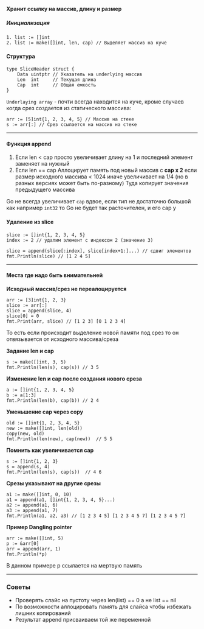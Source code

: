 
**Хранит ссылку на массив, длину и размер**
##### Инициализация
```
1. list := []int
2. list := make([]int, len, cap) // Выделяет массив на куче
```

#### Структура

```
type SliceHeader struct {
    Data uintptr // Указатель на underlying массив
    Len  int     // Текущая длина
    Cap  int     // Общая емкость
}
```

`Underlaying array` - почти всегда находится на куче, кроме случаев когда срез создается из статического массива:

```
arr := [5]int{1, 2, 3, 4, 5} // Массив на стеке 
s := arr[:] // Срез ссылается на массив на стеке
```

---

#### Функция append

1. Если len < cap
   просто увеличивает длину на 1 и последний элемент заменяет на нужный
2. Если len == cap
   Аллоцирует память под новый массив с **cap x 2** если размер исходного массива < 1024 иначе увеличивает на 1/4 (но в разных версиях может быть по-разному) 
   Туда копирует значения предыдущего массива

Go не всегда увеличивает `cap` вдвое, если тип не достаточно большой как например `int32` то Go не будет так расточителен, и его cap y
#### Удаление из slice

```
slice := []int{1, 2, 3, 4, 5}
index := 2 // удалим элемент с индексом 2 (значение 3)

slice = append(slice[:index], slice[index+1:]...) // сдвиг элементов
fmt.Println(slice) // [1 2 4 5]
```


---

#### Места где надо быть внимательней

**Исходный массив/срез не переалоцируется** 

```
arr := [3]int{1, 2, 3}
slice := arr[:]
slice = append(slice, 4)
slice[0] = 0
fmt.Print(arr, slice) // [1 2 3] [0 1 2 3 4]
```

То есть если происходит выделение новой памяти под срез то он отвязывается от исходного массива/среза


**Задание len и cap**

```
s := make([]int, 3, 5)
fmt.Println(len(s), cap(s)) // 3 5
```

**Изменение len и cap после создания нового среза**

```
a := []int{1, 2, 3, 4, 5}
b := a[1:3]
fmt.Println(len(b), cap(b)) // 2 4
```

**Уменьшение cap через copy**

```
old := []int{1, 2, 3, 4, 5}
new := make([]int, len(old))
copy(new, old)
fmt.Println(len(new), cap(new))  // 5 5
```

**Помнить как увеличивается cap**

```
s := []int{1, 2, 3}
s = append(s, 4)
fmt.Println(len(s), cap(s))  // 4 6
```

**Срезы указывают на другие срезы**

```
a1 := make([]int, 0, 10)
a1 = append(a1, []int{1, 2, 3, 4, 5}...)
a2 := append(a1, 6)
a3 := append(a1, 7)
fmt.Println(a1, a2, a3) // [1 2 3 4 5] [1 2 3 4 5 7] [1 2 3 4 5 7]
```

**Пример Dangling pointer**

```
arr := make([]int, 5)  
p := &arr[0]  
arr = append(arr, 1)  
fmt.Println(*p)
```

В данном примере p ссылается на мертвую память

---

### Советы

- Проверять слайс на пустоту через len(list) == 0 а не list == nil
- По возможности аллоцировать память для слайса чтобы избежать лишних копирований
- Результат append присваиваем той же переменной